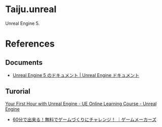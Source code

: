 # Taiju.unreal

Unreal Engine 5.

# References

## Documents

- [Unreal Engine 5 のドキュメント | Unreal Engine ドキュメント](https://docs.unrealengine.com/5.0/ja/)

## Turorial

[Your First Hour with Unreal Engine - UE Online Learning Course - Unreal Engine](https://www.unrealengine.com/ja/onlinelearning-courses/your-first-hour-with-unreal-engine?lang=ja)
- [60分で出来る！無料でゲームづくりにチャレンジ！ ｜ゲームメーカーズ](http://gamemakers.jp/howto/)
